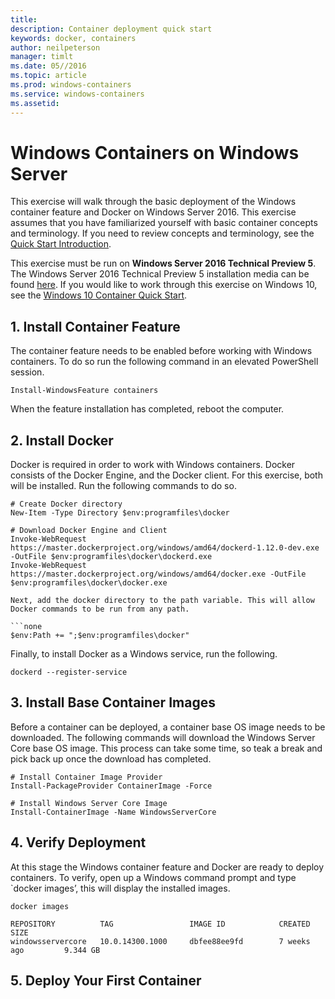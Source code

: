 ```yaml
---
title: 
description: Container deployment quick start
keywords: docker, containers
author: neilpeterson
manager: timlt
ms.date: 05//2016
ms.topic: article
ms.prod: windows-containers
ms.service: windows-containers
ms.assetid: 
---
```


# Windows Containers on Windows Server

This exercise will walk through the basic deployment of the Windows container feature and Docker on Windows Server 2016. This exercise assumes that you have familiarized yourself with basic container concepts and terminology. If you need to review concepts and terminology, see the [Quick Start Introduction](./quick_start.md).

This exercise must be run on **Windows Server 2016 Technical Preview 5**. The Windows Server 2016 Technical Preview 5 installation media can be found [here]( https://www.microsoft.com/en-us/evalcenter/evaluate-windows-server-technical-preview).
If you would like to work through this exercise on Windows 10, see the [Windows 10 Container Quick Start](./windows_10_containers_101.md).


## 1. Install Container Feature

The container feature needs to be enabled before working with Windows containers. To do so run the following command in an elevated PowerShell session. 

```none
Install-WindowsFeature containers
```

When the feature installation has completed, reboot the computer.

## 2. Install Docker

Docker is required in order to work with Windows containers. Docker consists of the Docker Engine, and the Docker client. For this exercise, both will be installed. Run the following commands to do so. 

```none
# Create Docker directory
New-Item -Type Directory $env:programfiles\docker

# Download Docker Engine and Client
Invoke-WebRequest https://master.dockerproject.org/windows/amd64/dockerd-1.12.0-dev.exe -OutFile $env:programfiles\docker\dockerd.exe
Invoke-WebRequest https://master.dockerproject.org/windows/amd64/docker.exe -OutFile $env:programfiles\docker\docker.exe

Next, add the docker directory to the path variable. This will allow Docker commands to be run from any path. 

```none
$env:Path += ";$env:programfiles\docker"
```

Finally, to install Docker as a Windows service, run the following.

```none
dockerd --register-service
```

## 3. Install Base Container Images

Before a container can be deployed, a container base OS image needs to be downloaded. The following commands will download the Windows Server Core base OS image. This process can take some time, so teak a break and pick back up once the download has completed. 
    
```none
# Install Container Image Provider    
Install-PackageProvider ContainerImage -Force    

# Install Windows Server Core Image  
Install-ContainerImage -Name WindowsServerCore    
```

## 4. Verify Deployment

At this stage the Windows container feature and Docker are ready to deploy containers. To verify, open up a Windows command prompt and type `docker images’, this will display the installed images.

```none
docker images

REPOSITORY          TAG                 IMAGE ID            CREATED             SIZE
windowsservercore   10.0.14300.1000     dbfee88ee9fd        7 weeks ago         9.344 GB
```

## 5. Deploy Your First Container